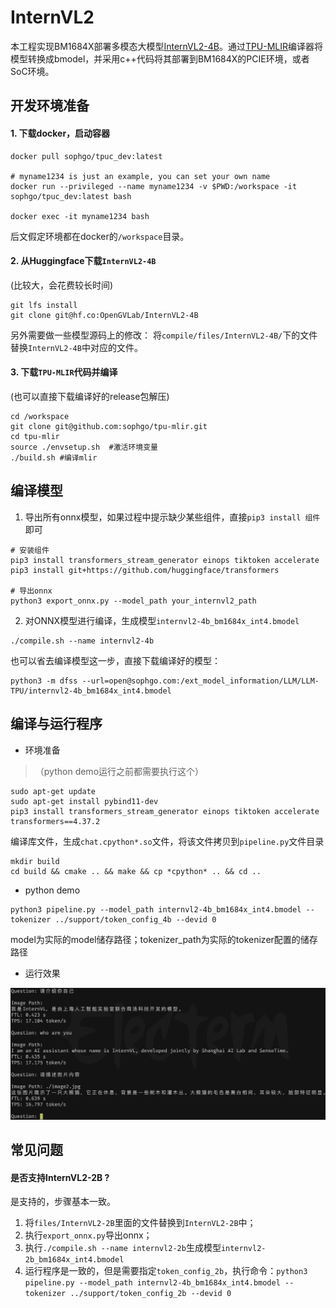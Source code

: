 # InternVL2

本工程实现BM1684X部署多模态大模型[InternVL2-4B](https://huggingface.co/OpenGVLab/InternVL2-4B)。通过[TPU-MLIR](https://github.com/sophgo/tpu-mlir)编译器将模型转换成bmodel，并采用c++代码将其部署到BM1684X的PCIE环境，或者SoC环境。

## 开发环境准备

#### 1. 下载docker，启动容器

``` shell
docker pull sophgo/tpuc_dev:latest

# myname1234 is just an example, you can set your own name
docker run --privileged --name myname1234 -v $PWD:/workspace -it sophgo/tpuc_dev:latest bash

docker exec -it myname1234 bash
```
后文假定环境都在docker的`/workspace`目录。

#### 2. 从Huggingface下载`InternVL2-4B`

(比较大，会花费较长时间)

``` shell
git lfs install
git clone git@hf.co:OpenGVLab/InternVL2-4B
```

另外需要做一些模型源码上的修改：
将`compile/files/InternVL2-4B/`下的文件替换`InternVL2-4B`中对应的文件。

#### 3. 下载`TPU-MLIR`代码并编译

(也可以直接下载编译好的release包解压)

``` shell
cd /workspace
git clone git@github.com:sophgo/tpu-mlir.git
cd tpu-mlir
source ./envsetup.sh  #激活环境变量
./build.sh #编译mlir
```

## 编译模型

1. 导出所有onnx模型，如果过程中提示缺少某些组件，直接`pip3 install 组件`即可

``` shell
# 安装组件
pip3 install transformers_stream_generator einops tiktoken accelerate
pip3 install git+https://github.com/huggingface/transformers

# 导出onnx
python3 export_onnx.py --model_path your_internvl2_path
```

2. 对ONNX模型进行编译，生成模型`internvl2-4b_bm1684x_int4.bmodel`

``` shell
./compile.sh --name internvl2-4b
```

也可以省去编译模型这一步，直接下载编译好的模型：
``` shell
python3 -m dfss --url=open@sophgo.com:/ext_model_information/LLM/LLM-TPU/internvl2-4b_bm1684x_int4.bmodel
```

## 编译与运行程序

* 环境准备
> （python demo运行之前都需要执行这个）
```
sudo apt-get update
sudo apt-get install pybind11-dev
pip3 install transformers_stream_generator einops tiktoken accelerate transformers==4.37.2
```

编译库文件，生成`chat.cpython*.so`文件，将该文件拷贝到`pipeline.py`文件目录
```
mkdir build
cd build && cmake .. && make && cp *cpython* .. && cd ..
```

* python demo

```
python3 pipeline.py --model_path internvl2-4b_bm1684x_int4.bmodel --tokenizer ../support/token_config_4b --devid 0
```
model为实际的model储存路径；tokenizer_path为实际的tokenizer配置的储存路径

* 运行效果

![](../../assets/internvl2-4b.png)

## 常见问题

#### 是否支持InternVL2-2B ?

是支持的，步骤基本一致。
1. 将`files/InternVL2-2B`里面的文件替换到`InternVL2-2B`中；
2. 执行`export_onnx.py`导出onnx；
3. 执行`./compile.sh --name internvl2-2b`生成模型`internvl2-2b_bm1684x_int4.bmodel`
4. 运行程序是一致的，但是需要指定`token_config_2b`，执行命令：`python3 pipeline.py --model_path internvl2-4b_bm1684x_int4.bmodel --tokenizer ../support/token_config_2b --devid 0`